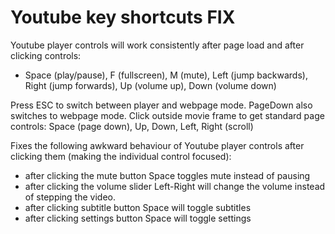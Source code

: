 # Youtube key shortcuts FIX


Youtube player controls will work consistently after page load and after clicking controls:
- Space (play/pause), F (fullscreen), M (mute), Left (jump backwards), Right (jump forwards), Up (volume up), Down (volume down)

Press ESC to switch between player and webpage mode. PageDown also switches to webpage mode.
Click outside movie frame to get standard page controls: Space (page down), Up, Down, Left, Right (scroll)

Fixes the following awkward behaviour of Youtube player controls after clicking them (making the individual control focused):
- after clicking the mute button Space toggles mute instead of pausing
- after clicking the volume slider Left-Right will change the volume instead of stepping the video.
- after clicking subtitle button Space will toggle subtitles
- after clicking settings button Space will toggle settings
